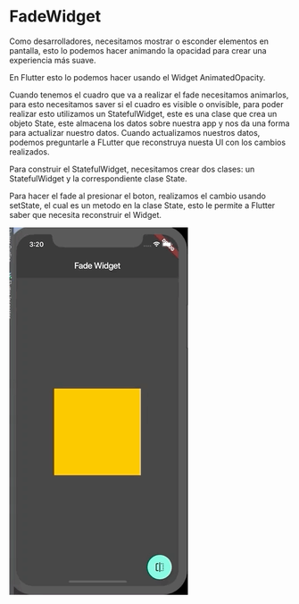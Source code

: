 # FadeWidget

Como desarrolladores, necesitamos mostrar o esconder elementos en pantalla, esto lo podemos hacer animando la opacidad para crear una experiencia más suave.

En Flutter esto lo podemos hacer usando el Widget AnimatedOpacity.

Cuando tenemos el cuadro que va a realizar el fade necesitamos animarlos, para esto necesitamos saver si el cuadro es visible o onvisible, para poder realizar esto utilizamos un StatefulWidget, este es una clase que crea un objeto State, este almacena los datos sobre nuestra app y nos da una forma para actualizar nuestro datos. Cuando actualizamos nuestros datos, podemos preguntarle a FLutter que reconstruya nuesta UI con los cambios realizados.

Para construir el StatefulWidget, necesitamos crear dos clases: un StatefulWidget y la correspondiente clase State.

Para hacer el fade al presionar el boton, realizamos el cambio usando setState, el cual es un metodo en la clase State, esto le permite a Flutter saber que necesita reconstruir el Widget.

![](FadeWidget.gif)
